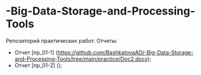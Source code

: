 # -Big-Data-Storage-and-Processing-Tools
Репозиторий практических работ. 
Отчеты:
 - Отчет [пр_01-1] (https://github.com/BashkatovaAD/-Big-Data-Storage-and-Processing-Tools/tree/main/practice/Doc2.docx);
 - Отчет [пр_01-2] ();

